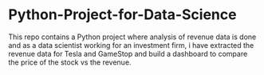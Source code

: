 # Python-Project-for-Data-Science
This repo contains a Python project where analysis of revenue data is done and as a data scientist working for an investment firm, i have extracted the revenue data for Tesla and GameStop and build a dashboard to compare the price of the stock vs the revenue. 
